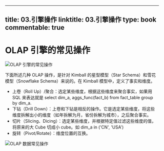 
---
title: 03.引擎操作
linktitle: 03.引擎操作
type: book
commentable: true
---

# OLAP 引擎的常见操作

![OLAP 引擎的常见操作](https://pic.imgdb.cn/item/6185fe852ab3f51d917ddb8f.jpg)

下面所述几种 OLAP 操作，是针对 Kimball 的星型模型（Star Schema）和雪花模型（Snowflake Schema）来说的。在 Kimball 模型中，定义了事实和维度。

- 上卷（Roll Up）/聚合：选定某些维度，根据这些维度来聚合事实，如果用 SQL 来表达就是 select dim_a, aggs_func(fact_b) from fact_table group by dim_a.
- 下钻（Drill Down）：上卷和下钻是相反的操作。它是选定某些维度，将这些维度拆解出小的维度（如年拆解为月，省份拆解为城市），之后聚合事实。
- 切片（Slicing、Dicing）：选定某些维度，并根据特定值过滤这些维度的值，将原来的大 Cube 切成小 cube。如 dim_a in ('CN', 'USA')
- 旋转（Pivot/Rotate）：维度位置的互换。

![OLAP 数据常见操作](https://pic.imgdb.cn/item/61862f132ab3f51d91c2e978.jpg)

    
